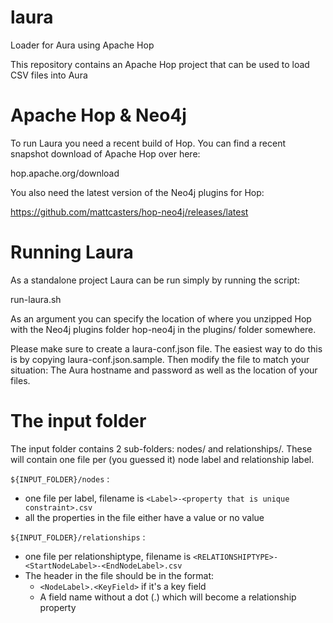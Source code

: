 # laura

Loader for Aura using Apache Hop

This repository contains an Apache Hop project that can be used to load CSV files into Aura

# Apache Hop & Neo4j

To run Laura you need a recent build of Hop.  You can find a recent snapshot download of Apache Hop over here:

  hop.apache.org/download

You also need the latest version of the Neo4j plugins for Hop:

  https://github.com/mattcasters/hop-neo4j/releases/latest

# Running Laura

As a standalone project Laura can be run simply by running the script:

  run-laura.sh

As an argument you can specify the location of where you unzipped Hop with the Neo4j plugins folder hop-neo4j in the plugins/ folder somewhere.

Please make sure to create a laura-conf.json file.  The easiest way to do this is by copying laura-conf.json.sample.
Then modify the file to match your situation: The Aura hostname and password as well as the location of your files.

# The input folder

The input folder contains 2 sub-folders: nodes/ and relationships/.
These will contain one file per (you guessed it) node label and relationship label.

```${INPUT_FOLDER}/nodes``` :

* one file per label, filename is ```<Label>-<property that is unique constraint>.csv```
* all the properties in the file either have a value or no value

```${INPUT_FOLDER}/relationships``` :

* one file per relationshiptype, filename is ```<RELATIONSHIPTYPE>-<StartNodeLabel>-<EndNodeLabel>.csv```
* The header in the file should be in the format: 
  - ```<NodeLabel>.<KeyField>``` if it's a key field
  - A field name without a dot (.) which will become a relationship property



